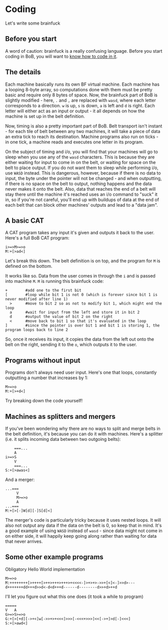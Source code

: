 # Coding
Let's write some brainfuck

## Before you start
A word of caution: brainfuck is a really confusing language. Before you start coding in BoB, you will want to [know how to code in it](https://esolangs.org/wiki/Brainfuck).

## The details
Each machine basically runs its own BF virtual machine. Each machine has a looping 8-byte array, so computations done with them must be pretty basic and require only 8 bytes of space. Now, the brainfuck part of BoB is slightly modified - here, `.` and `,` are replaced with `wasd`, where each letter corresponds to a direction. `w` is up, `s` is down, `a` is left and `d` is right. Each letter will either act as an input or output - it all depends on how the machine is set up in the belt definition.

Now, timing is also a pretty important part of BoB. Belt transport isn't instant - for each tile of belt between any two machines, it will take a piece of data an extra tick to reach its destination. Machine programs also run on ticks - in one tick, a machine reads and executes one letter in its program.

On the subject of timing and i/o, you will find that your machines will go to sleep when you use any of the `wasd` characters. This is because they are either waiting for input to come in on the belt, or waiting for space on the belt to place output. If you do not want them to sleep while performing i/o, use `WASD` instead. This is dangerous, however, because if there is no data to input, the byte under the pointer will not be changed - and when outputting, if there is no space on the belt to output, nothing happens and the data never makes it onto the belt. Also, data that reaches the end of a belt will stay there until the machine it's reached uses an i/o command to "suck" it in, so if you're not careful, you'll end up with buildups of data at the end of each belt that can block other machines' outputs and lead to a "data jam".

## A basic CAT
A CAT program takes any input it's given and outputs it back to the user. Here's a full BoB CAT program:
```
i>=>M>=>o
M:+[>ad<]
```
Let's break this down. The belt definition is on top, and the program for `M` is defined on the bottom.

It works like so. Data from the user comes in through the `i` and is passed into machine `M`. `M` is running this brainfuck code:
```
+        #add one to the first bit
[        #loop while bit 1 is not 0 (which is forever since bit 1 is never modified after line 1)
  >      #move to bit 2 so as not to modify bit 1, which might end the loop
  a      #wait for input from the left and store it in bit 2
  d      #output the value of bit 2 on the right
  <      #move back to bit 1 so that it's evaluated in the loop
]        #since the pointer is over bit 1 and bit 1 is storing 1, the program loops back to line 2
```
So, once it receives its input, it copies the data from the left out onto the belt on the right, sending it to the `o`, which outputs it to the user.

## Programs without input
Programs don't always need user input. Here's one that loops, constantly outputting a number that increases by 1:
```
M>=>o
M:+[>+d<]
```
Try breaking down the code yourself!

## Machines as splitters and mergers
If you've been wondering why there are no ways to split and merge belts in the belt definition, it's because you can do it with machines. Here's a splitter (i.e. it splits incoming data between two outgoing belts):
```
    ===...
    A
i>=>S
    V
    ===...
S:+[>awas<]
```
And a merger:
```
...===
     V
     M>=>o
     A
...===
M:+[>[-]W[d][-]S[d]<]
```
The merger's code is particularly tricky because it uses nested loops. It will also not output any data if the data on the belt is 0, so keep that in mind. It's a good example of using `WASD` instead of `wasd` - since data might not come in on either side, it will happily keep going along rather than waiting for data that never arrives.

## Some other example programs
Obligatory Hello World implementation
```
M>=>o
M:++++++++[>++++[>++>+++>+++>+<<<<-]>+>+>->>+[<]<-]>>d>---d+++++++dd+++d>>d<-d<d+++d------d--------d>>+d>++d
```
I'll let you figure out what this one does (it took a while to program)
```
=====
V   A
G>=>S>=>o
G:+[>[+d][->+<]w[->>+>+<<<]>>>[-<<<+>>>]<<[->+]>d[-]<<<]
S:+[>awd<]
```

